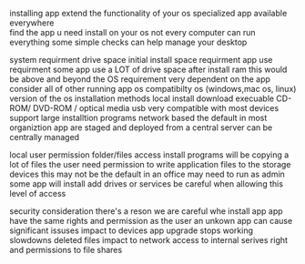 installing app
	extend the functionality of your os
		specialized app
	available everywhere	
		find the app u need
		install on your os
	not every computer can run everything
		some simple checks can help manage your desktop
		
system requirment
	drive space 
		initial install space requirment
		app use requirment 
		some app use a LOT of drive space after install
	ram
		this would be above and beyond the OS requirement
		very dependent on the app
		consider all of other running app
	os compatibilty
		os (windows,mac os, linux)
		version of the os
installation methods
	local install
		download execuable
		CD-ROM/ DVD-ROM / optical media
		usb
			very compatible with most devices
			support large installtion programs
		network based
			the default in most organiztion
			app are staged and deployed from a central server
			can be centrally managed
		

local user permission
	folder/files access
		install programs will be copying a lot of files
	the user need permission to write application files to the storage devices 
		this may not be the default in an office
	may need to run as admin
		some app will install add drives or services
	be careful when allowing this level of access
	
security consideration 
	there's a reson we are careful whe install app
		app have the same rights and permission as the user
		an unkown app can cause significant issuses
	impact to devices
		app upgrade stops working 
		slowdowns 
		deleted files
	impact to network
		access to internal serives 
		right and permissions to file shares
